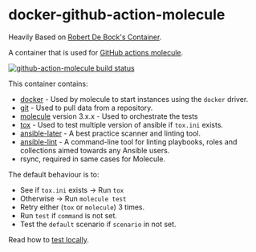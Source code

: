 # docker-github-action-molecule
Heavily Based on [Robert De Bock's Container](https://github.com/robertdebock/docker-github-action-molecule).

A container that is used for [GitHub actions molecule](https://github.com/marketplace/actions/test-ansible-roles-with-molecule).

[![github-action-molecule build status](https://img.shields.io/docker/cloud/build/robertdebock/github-action-molecule.svg)](https://hub.docker.com/repository/docker/robertdebock/github-action-molecule)

This container contains:
- [docker](https://www.docker.com/) - Used by molecule to start instances using the `docker` driver.
- [git](https://git-scm.com/) - Used to pull data from a repository.
- [molecule](https://molecule.readthedocs.io/en/latest/) version 3.x.x - Used to orchestrate the tests
- [tox](https://tox.readthedocs.io/en/latest/) - Used to test multiple version of ansible if `tox.ini` exists.
- [ansible-later](https://ansible-later.geekdocs.de/usage/) - A best practice scanner and linting tool.
- [ansible-lint](https://ansible-lint.readthedocs.io/en/latest/usage.html/) - A command-line tool for linting playbooks, roles and collections aimed towards any Ansible users.
- rsync, required in same cases for Molecule. 

The default behaviour is to:
-   See if `tox.ini` exists -> Run `tox`
-   Otherwise -> Run `molecule test`
-   Retry either (`tox` or `molecule`) 3 times.
-   Run `test` if `command` is not set.
-   Test the `default` scenario if `scenario` in not set.

Read how to [test locally](TESTING.md).

